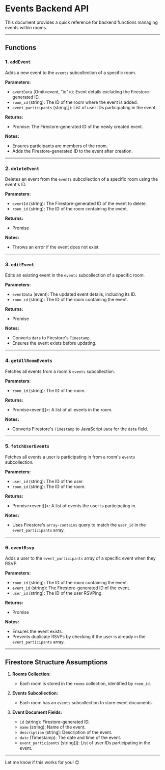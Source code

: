 # Events Backend API

This document provides a quick reference for backend functions managing events within rooms.

---

## Functions

### 1. `addEvent`
Adds a new event to the `events` subcollection of a specific room.

**Parameters:**
- `eventData` (Omit<event, "id">): Event details excluding the Firestore-generated ID.
- `room_id` (string): The ID of the room where the event is added.
- `event_participants` (string[]): List of user IDs participating in the event.

**Returns:**
- Promise<string>: The Firestore-generated ID of the newly created event.

**Notes:**
- Ensures participants are members of the room.
- Adds the Firestore-generated ID to the event after creation.

---

### 2. `deleteEvent`
Deletes an event from the `events` subcollection of a specific room using the event's ID.

**Parameters:**
- `eventId` (string): The Firestore-generated ID of the event to delete.
- `room_id` (string): The ID of the room containing the event.

**Returns:**
- Promise<void>

**Notes:**
- Throws an error if the event does not exist.

---

### 3. `editEvent`
Edits an existing event in the `events` subcollection of a specific room.

**Parameters:**
- `eventData` (event): The updated event details, including its ID.
- `room_id` (string): The ID of the room containing the event.

**Returns:**
- Promise<void>

**Notes:**
- Converts `date` to Firestore's `Timestamp`.
- Ensures the event exists before updating.

---

### 4. `getAllRoomEvents`
Fetches all events from a room's `events` subcollection.

**Parameters:**
- `room_id` (string): The ID of the room.

**Returns:**
- Promise<event[]>: A list of all events in the room.

**Notes:**
- Converts Firestore's `Timestamp` to JavaScript `Date` for the `date` field.

---

### 5. `fetchUserEvents`
Fetches all events a user is participating in from a room's `events` subcollection.

**Parameters:**
- `user_id` (string): The ID of the user.
- `room_id` (string): The ID of the room.

**Returns:**
- Promise<event[]>: A list of events the user is participating in.

**Notes:**
- Uses Firestore's `array-contains` query to match the `user_id` in the `event_participants` array.

---

### 6. `eventRsvp`
Adds a user to the `event_participants` array of a specific event when they RSVP.

**Parameters:**
- `room_id` (string): The ID of the room containing the event.
- `event_id` (string): The Firestore-generated ID of the event.
- `user_id` (string): The ID of the user RSVPing.

**Returns:**
- Promise<void>

**Notes:**
- Ensures the event exists.
- Prevents duplicate RSVPs by checking if the user is already in the `event_participants` array.

---

## Firestore Structure Assumptions

1. **Rooms Collection:**
   - Each room is stored in the `rooms` collection, identified by `room_id`.

2. **Events Subcollection:**
   - Each room has an `events` subcollection to store event documents.

3. **Event Document Fields:**
   - `id` (string): Firestore-generated ID.
   - `name` (string): Name of the event.
   - `description` (string): Description of the event.
   - `date` (Timestamp): The date and time of the event.
   - `event_participants` (string[]): List of user IDs participating in the event.

---

Let me know if this works for you! 😊